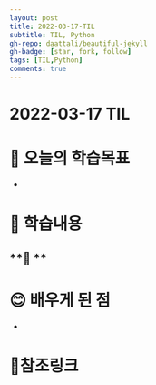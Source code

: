 ```yaml
---
layout: post
title: 2022-03-17-TIL
subtitle: TIL, Python
gh-repo: daattali/beautiful-jekyll
gh-badge: [star, fork, follow] 
tags: [TIL,Python]
comments: true
---
```


# **2022-03-17 TIL**

# 🤔 오늘의 학습목표
- 

# 📃 학습내용
**📍 **<br/>
- 


# 😊 배우게 된 점
- 

# 📌참조링크
